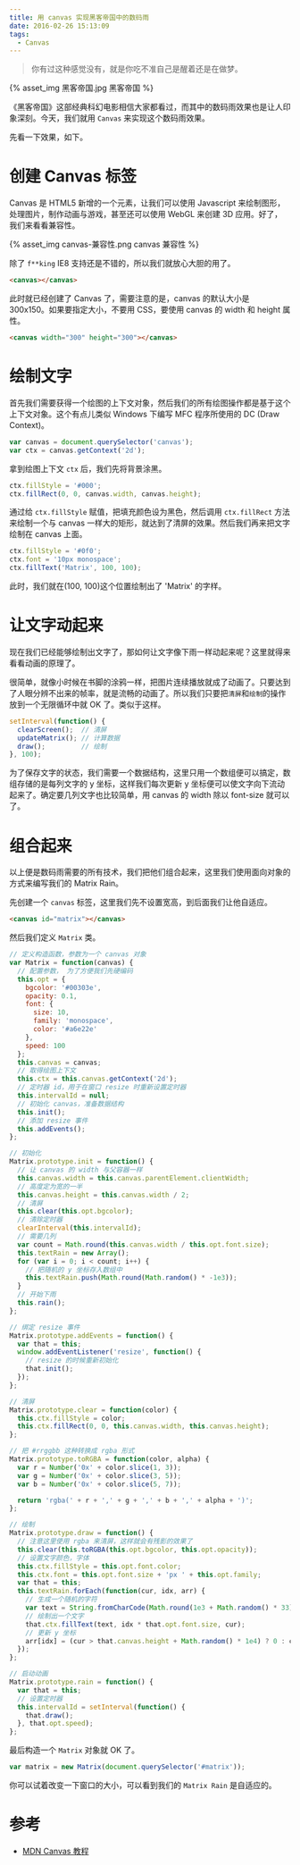 ```yaml
---
title: 用 canvas 实现黑客帝国中的数码雨
date: 2016-02-26 15:13:09
tags:
  - Canvas
---
```


> 你有过这种感觉没有，就是你吃不准自己是醒着还是在做梦。

{% asset_img 黑客帝国.jpg 黑客帝国 %}

《黑客帝国》这部经典科幻电影相信大家都看过，而其中的数码雨效果也是让人印象深刻。今天，我们就用 `Canvas` 来实现这个数码雨效果。

先看一下效果，如下。

<canvas id="matrix" style="display: block; margin: 0 auto"></canvas>
<script>
var Matrix = function(canvas) {
  this.opt = {
    bgcolor: '#00303e',
    opacity: 0.1,
    font: {
      size: 10,
      family: 'monospace',
      color: '#a6e22e'
    },
    speed: 100
  };
  this.canvas = canvas;
  this.ctx = this.canvas.getContext('2d');
  this.intervalId = null;
  this.init();
  this.addEvents();
};
Matrix.prototype.init = function() {
  this.canvas.width = this.canvas.parentElement.clientWidth;
  this.canvas.height = this.canvas.width / 2;
  this.clear(this.opt.bgcolor);
  clearInterval(this.intervalId);
  var count = Math.round(this.canvas.width / this.opt.font.size);
  this.textRain = new Array();
  for (var i = 0; i < count; i++) {
    this.textRain.push(Math.round(Math.random() * -1e3));
  }
  this.rain();
};
Matrix.prototype.addEvents = function() {
  var that = this;
  window.addEventListener('resize', function() {
    that.init();
  });
};
Matrix.prototype.clear = function(color) {
  this.ctx.fillStyle = color;
  this.ctx.fillRect(0, 0, this.canvas.width, this.canvas.height);
};
Matrix.prototype.toRGBA = function(color, alpha) {
  var r = Number('0x' + color.slice(1, 3));
  var g = Number('0x' + color.slice(3, 5));
  var b = Number('0x' + color.slice(5, 7));

  return 'rgba(' + r + ',' + g + ',' + b + ',' + alpha + ')';
};
Matrix.prototype.draw = function() {
  this.clear(this.toRGBA(this.opt.bgcolor, this.opt.opacity));
  this.ctx.fillStyle = this.opt.font.color;
  this.ctx.font = this.opt.font.size + 'px ' + this.opt.family;
  var that = this;
  this.textRain.forEach(function(cur, idx, arr) {
    var text = String.fromCharCode(Math.round(1e3 + Math.random() * 33));
    that.ctx.fillText(text, idx * that.opt.font.size, cur);
    arr[idx] = (cur > that.canvas.height + Math.random() * 1e4) ? 0 : cur + that.opt.font.size;
  });
};
Matrix.prototype.rain = function() {
  var that = this;
  this.intervalId = setInterval(function() {
    that.draw();
  }, that.opt.speed);
};
var matrix = new Matrix(document.querySelector('#matrix'));
</script>

# 创建 Canvas 标签
Canvas 是 HTML5 新增的一个元素，让我们可以使用 Javascript 来绘制图形，处理图片，制作动画与游戏，甚至还可以使用 WebGL 来创建 3D 应用。好了， 我们来看看兼容性。

{% asset_img canvas-兼容性.png canvas 兼容性 %}

除了 `f**king` IE8 支持还是不错的，所以我们就放心大胆的用了。

```html
<canvas></canvas>
```

此时就已经创建了 Canvas 了，需要注意的是，canvas 的默认大小是 300x150。如果要指定大小，不要用 CSS，要使用 canvas 的 width 和 height 属性。

```html
<canvas width="300" height="300"></canvas>
```

# 绘制文字
首先我们需要获得一个绘图的上下文对象，然后我们的所有绘图操作都是基于这个上下文对象。这个有点儿类似 Windows 下编写 MFC 程序所使用的 DC (Draw Context)。

```js
var canvas = document.querySelector('canvas');
var ctx = canvas.getContext('2d');
```

拿到绘图上下文 `ctx` 后，我们先将背景涂黑。

```js
ctx.fillStyle = '#000';
ctx.fillRect(0, 0, canvas.width, canvas.height);
```

通过给 `ctx.fillStyle` 赋值，把填充颜色设为黑色，然后调用 `ctx.fillRect` 方法来绘制一个与 canvas 一样大的矩形，就达到了清屏的效果。然后我们再来把文字绘制在 canvas 上面。

```js
ctx.fillStyle = '#0f0';
ctx.font = '10px monospace';
ctx.fillText('Matrix', 100, 100);
```

此时，我们就在(100, 100)这个位置绘制出了 'Matrix' 的字样。

# 让文字动起来
现在我们已经能够绘制出文字了，那如何让文字像下雨一样动起来呢？这里就得来看看动画的原理了。

很简单，就像小时候在书脚的涂鸦一样，把图片连续播放就成了动画了。只要达到了人眼分辨不出来的帧率，就是流畅的动画了。所以我们只要把`清屏`和`绘制`的操作放到一个无限循环中就 OK 了。类似于这样。

```js
setInterval(function() {
  clearScreen();  // 清屏
  updateMatrix(); // 计算数据
  draw();         // 绘制  
}, 100);
```

为了保存文字的状态，我们需要一个数据结构，这里只用一个数组便可以搞定，数组存储的是每列文字的 y 坐标，这样我们每次更新 y 坐标便可以使文字向下流动起来了。确定要几列文字也比较简单，用 canvas 的 width 除以 font-size 就可以了。

# 组合起来
以上便是数码雨需要的所有技术，我们把他们组合起来，这里我们使用面向对象的方式来编写我们的 Matrix Rain。

先创建一个 `canvas` 标签，这里我们先不设置宽高，到后面我们让他自适应。

```html
<canvas id="matrix"></canvas>
```

然后我们定义 `Matrix` 类。

```js
// 定义构造函数，参数为一个 canvas 对象
var Matrix = function(canvas) {
  // 配置参数， 为了方便我们先硬编码
  this.opt = {
    bgcolor: '#00303e',
    opacity: 0.1,
    font: {
      size: 10,
      family: 'monospace',
      color: '#a6e22e'
    },
    speed: 100
  };
  this.canvas = canvas;
  // 取得绘图上下文
  this.ctx = this.canvas.getContext('2d');
  // 定时器 id，用于在窗口 resize 时重新设置定时器
  this.intervalId = null;
  // 初始化 canvas，准备数据结构
  this.init();
  // 添加 resize 事件
  this.addEvents();
};

// 初始化
Matrix.prototype.init = function() {
  // 让 canvas 的 width 与父容器一样
  this.canvas.width = this.canvas.parentElement.clientWidth;
  // 高度定为宽的一半
  this.canvas.height = this.canvas.width / 2;
  // 清屏
  this.clear(this.opt.bgcolor);
  // 清除定时器
  clearInterval(this.intervalId);
  // 需要几列
  var count = Math.round(this.canvas.width / this.opt.font.size);
  this.textRain = new Array();
  for (var i = 0; i < count; i++) {
    // 把随机的 y 坐标存入数组中
    this.textRain.push(Math.round(Math.random() * -1e3));
  }
  // 开始下雨
  this.rain();
};

// 绑定 resize 事件
Matrix.prototype.addEvents = function() {
  var that = this;
  window.addEventListener('resize', function() {
    // resize 的时候重新初始化
    that.init();
  });
};

// 清屏
Matrix.prototype.clear = function(color) {
  this.ctx.fillStyle = color;
  this.ctx.fillRect(0, 0, this.canvas.width, this.canvas.height);
};

// 把 #rrggbb 这种转换成 rgba 形式
Matrix.prototype.toRGBA = function(color, alpha) {
  var r = Number('0x' + color.slice(1, 3));
  var g = Number('0x' + color.slice(3, 5));
  var b = Number('0x' + color.slice(5, 7));

  return 'rgba(' + r + ',' + g + ',' + b + ',' + alpha + ')';
};

// 绘制
Matrix.prototype.draw = function() {
  // 注意这里使用 rgba 来清屏，这样就会有残影的效果了
  this.clear(this.toRGBA(this.opt.bgcolor, this.opt.opacity));
  // 设置文字颜色，字体
  this.ctx.fillStyle = this.opt.font.color;
  this.ctx.font = this.opt.font.size + 'px ' + this.opt.family;
  var that = this;
  this.textRain.forEach(function(cur, idx, arr) {
    // 生成一个随机的字符
    var text = String.fromCharCode(Math.round(1e3 + Math.random() * 33));
    // 绘制出一个文字
    that.ctx.fillText(text, idx * that.opt.font.size, cur);
    // 更新 y 坐标
    arr[idx] = (cur > that.canvas.height + Math.random() * 1e4) ? 0 : cur + that.opt.font.size;
  });
};

// 启动动画
Matrix.prototype.rain = function() {
  var that = this;
  // 设置定时器
  this.intervalId = setInterval(function() {
    that.draw();
  }, that.opt.speed);
};
```

最后构造一个 `Matrix` 对象就 OK 了。

```js
var matrix = new Matrix(document.querySelector('#matrix'));
```

你可以试着改变一下窗口的大小，可以看到我们的 `Matrix Rain` 是自适应的。

# 参考
- [MDN Canvas 教程](https://developer.mozilla.org/zh-CN/docs/Web/API/Canvas_API/Tutorial)
